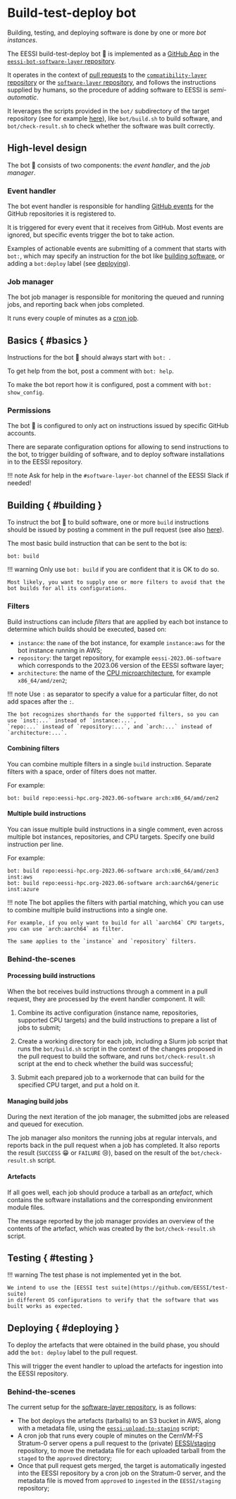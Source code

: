 # Build-test-deploy bot

Building, testing, and deploying software is done by one or more *bot instances*.


The EESSI build-test-deploy bot :robot: is implemented as a [GitHub App](https://docs.github.com/en/apps/overview)
in the [`eessi-bot-software-layer` repository](https://github.com/EESSI/eessi-bot-software-layer).

It operates in the context of [pull requests](contributing_sw/opening_pr.md#software_layer_pull_request) to
the [`compatibility-layer` repository](https://github.com/EESSI/compatibility-layer) or the
[`software-layer` repository](https://github.com/EESSI/software-layer),
and follows the instructions supplied by humans,
so the procedure of adding software to EESSI is *semi-automatic*.

It leverages the scripts provided in the `bot/` subdirectory of the target repository
(see for example [here](https://github.com/EESSI/software-layer/tree/2023.06/bot)), like `bot/build.sh`
to build software, and `bot/check-result.sh` to check whether the software was built correctly.

## High-level design

The bot :robot: consists of two components: the *event handler*, and the *job manager*.

### Event handler

The bot event handler is responsible for handling
[GitHub events](https://docs.github.com/en/webhooks-and-events/events/github-event-types)
for the GitHub repositories it is registered to.

It is triggered for every event that it receives from GitHub.
Most events are ignored, but specific events trigger the bot to take action.

Examples of actionable events are submitting of a comment that starts with `bot:`,
which may specify an instruction for the bot like [building software](#building),
or adding a `bot:deploy` label (see [deploying](#deploying)).

### Job manager

The bot job manager is responsible for monitoring the queued and running jobs, and reporting back
when jobs completed.

It runs every couple of minutes as a [cron job](https://en.wikipedia.org/wiki/Cron).

## Basics { #basics }

Instructions for the bot :robot: should always start with `bot: `.

To get help from the bot, post a comment with `bot: help`.

To make the bot report how it is configured, post a comment with `bot: show_config`.

### Permissions

The bot :robot: is configured to only act on instructions issued by specific GitHub accounts.

There are separate configuration options for allowing to send instructions to the bot,
to trigger building of software, and to deploy software installations in to the EESSI repository.

!!! note
    Ask for help in the `#software-layer-bot` channel of the EESSI Slack if needed!

## Building { #building }

To instruct the bot :robot: to build software, one or more `build` instructions
should be issued by posting a comment in the pull request (see also [here](contributing_sw/building_software.md#bot_build)).

The most basic build instruction that can be sent to the bot is:

```
bot: build
```

!!! warning
    Only use `bot: build` if you are confident that it is OK to do so.

    Most likely, you want to supply one or more filters to avoid that the bot builds for all its configurations.

### Filters

Build instructions can include *filters* that are applied by each bot instance to determine which builds
should be executed, based on:

- `instance`: the `name` of the bot instance, for example `instance:aws` for the bot instance running in AWS;
- `repository`: the target repository, for example `eessi-2023.06-software` which corresponds to the 2023.06 version of the EESSI software layer;
- `architecture`: the name of the [CPU microarchitecture](software_layer/cpu_targets.md), for example `x86_64/amd/zen2`;

!!! note
    Use `:` as separator to specify a value for a particular filter, do not add spaces after the `:`.

    The bot recognizes shorthands for the supported filters, so you can use `inst:...` instead of `instance:...`,
    `repo:...` instead of `repository:...`, and `arch:...` instead of `architecture:...`.

#### Combining filters

You can combine multiple filters in a single `build` instruction.
Separate filters with a space, order of filters does not matter.

For example:

```
bot: build repo:eessi-hpc.org-2023.06-software arch:x86_64/amd/zen2
```

#### Multiple build instructions

You can issue multiple build instructions in a single comment, even across multiple bot instances,
repositories, and CPU targets. Specify one build instruction per line.

For example:

```
bot: build repo:eessi-hpc.org-2023.06-software arch:x86_64/amd/zen3 inst:aws
bot: build repo:eessi-hpc.org-2023.06-software arch:aarch64/generic inst:azure
```

!!! note
    The bot applies the filters with partial matching, which you can use to combine multiple build
    instructions into a single one.

    For example, if you only want to build for all `aarch64` CPU targets, you can use `arch:aarch64` as filter.

    The same applies to the `instance` and `repository` filters.

### Behind-the-scenes

#### Processing build instructions

When the bot receives build instructions through a comment in a pull request,
they are processed by the event handler component. It will:

1) Combine its active configuration (instance name, repositories, supported CPU targets)
   and the build instructions to prepare a list of jobs to submit;

2) Create a working directory for each job, including a Slurm job script that
   runs the `bot/build.sh` script in the context of the changes proposed in the pull request to build the
   software, and runs `bot/check-result.sh` script at the end to check whether the build was successful;

3) Submit each prepared job to a workernode that can build for the specified CPU target, and put a hold on it.

#### Managing build jobs

During the next iteration of the job manager, the submitted jobs are released and queued for execution.

The job manager also monitors the running jobs at regular intervals, and reports back in the pull request
when a job has completed. It also reports the result (`SUCCESS` :grin: or `FAILURE` :cry:), based on the result
of the `bot/check-result.sh` script.

#### Artefacts

If all goes well, each job should produce a tarball as an *artefact*,
which contains the software installations and the corresponding environment module files.

The message reported by the job manager provides an overview of the contents of the artefact,
which was created by the `bot/check-result.sh` script.

## Testing { #testing }

!!! warning
    The test phase is not implemented yet in the bot.

    We intend to use the [EESSI test suite](https://github.com/EESSI/test-suite)
    in different OS configurations to verify that the software that was built works as expected.

## Deploying { #deploying }

To deploy the artefacts that were obtained in the build phase, you should add the `bot: deploy` label
to the pull request.

This will trigger the event handler to upload the artefacts for ingestion into the EESSI repository.

### Behind-the-scenes

The current setup for the [software-layer repository](https://github.com/EESSI/software-layer), is as follows:

* The bot deploys the artefacts (tarballs) to an S3 bucket in AWS, along with a metadata file, using the
  [`eessi-upload-to-staging`](https://github.com/EESSI/eessi-bot-software-layer/blob/main/scripts/eessi-upload-to-staging) script;
* A cron job that runs every couple of minutes on the CernVM-FS Stratum-0 server opens a pull request to
  the (private) [EESSI/staging](https://github.com/EESSI/staging) repository, to move the metadata file for
  each uploaded tarball from the `staged` to the `approved` directory;
* Once that pull request gets merged, the target is automatically ingested into the EESSI repository by a cron job
  on the Stratum-0 server, and the metadata file is moved from `approved` to `ingested` in the `EESSI/staging` repository;

